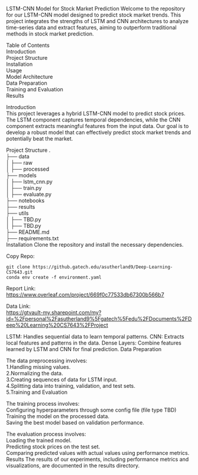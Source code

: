 LSTM-CNN Model for Stock Market Prediction
Welcome to the repository for our LSTM-CNN model designed to predict stock market trends. This project integrates the strengths of LSTM and CNN architectures to analyze time-series data and extract features, aiming to outperform traditional methods in stock market prediction.

Table of Contents  
Introduction  
Project Structure  
Installation  
Usage  
Model Architecture  
Data Preparation  
Training and Evaluation  
Results  

Introduction  
This project leverages a hybrid LSTM-CNN model to predict stock prices. The LSTM component captures temporal dependencies, while the CNN component extracts meaningful features from the input data. Our goal is to develop a robust model that can effectively predict stock market trends and potentially beat the market.  

Project Structure
.  
├── data  
│   ├── raw  
│   ├── processed  
├── models  
│   ├── lstm_cnn.py  
│   ├── train.py  
│   ├── evaluate.py  
├── notebooks  
├── results  
├── utils  
│   ├── TBD.py  
│   ├── TBD.py  
├── README.md  
├── requirements.txt  
Installation
Clone the repository and install the necessary dependencies.

Copy Repo:  
```
git clone https://github.gatech.edu/asutherland9/Deep-Learning-CS7643.git  
conda env create -f environment.yaml 
```

Report Link:  
https://www.overleaf.com/project/669f0c77533db67300b566b7

Data Link:  
https://gtvault-my.sharepoint.com/my?id=%2Fpersonal%2Fasutherland9%5Fgatech%5Fedu%2FDocuments%2FDeep%20Learning%20CS7643%2FProject


LSTM: Handles sequential data to learn temporal patterns.
CNN: Extracts local features and patterns in the data.
Dense Layers: Combine features learned by LSTM and CNN for final prediction.
Data Preparation

The data preprocessing involves:  
1.Handling missing values.  
2.Normalizing the data.  
3.Creating sequences of data for LSTM input.  
4.Splitting data into training, validation, and test sets.  
5.Training and Evaluation  

The training process involves:  
Configuring hyperparameters through some config file (file type TBD)  
Training the model on the processed data.  
Saving the best model based on validation performance.  

The evaluation process involves:  
Loading the trained model.  
Predicting stock prices on the test set.  
Comparing predicted values with actual values using performance metrics.  
Results
The results of our experiments, including performance metrics and visualizations, are documented in the results directory.
